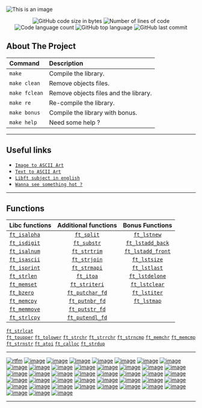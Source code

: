 

![This is an image](https://zupimages.net/up/22/37/84dg.png)

<p align="center">
	<img alt="GitHub code size in bytes" src="https://img.shields.io/github/languages/code-size/BennieBickles/Libft?color=blueviolet" />
	<img alt="Number of lines of code" src="https://img.shields.io/tokei/lines/github/BennieBickles/Libft?color=blueviolet" />
	<img alt="Code language count" src="https://img.shields.io/github/languages/count/BennieBickles/Libft?color=blue" />
	<img alt="GitHub top language" src="https://img.shields.io/github/languages/top/BennieBickles/Libft?color=blue" />
	<img alt="GitHub last commit" src="https://img.shields.io/github/last-commit/BennieBickles/Libft?color=brightgreen" />
</p>


<!-- ABOUT THE PROJECT -->
## About The Project

Command       |  Description
:-------------|:-------------
`make`        | Compile the library.
`make clean`  | Remove objects files.
`make fclean` | Remove objects files and the library.
`make re`     | Re-compile the library.
`make bonus`  | Compile the library with bonus.
`make help`   | Need some help ?
__________________________________________________________________

## Useful links

* [`Image to ASCII Art`](https://emojicombos.com/dot-art-generator)	
* [`Text to ASCII Art`](http://patorjk.com/software/taag/#p=display&f=Graffiti&t=Type%20Something%20)
* [`Libft subject in english`](https://github.com/Surfi89/42cursus/blob/main/Subject%20PDFs/00_libft_en.pdf)
* [`Wanna see something hot ?`](https://www.youtube.com/watch?v=dQw4w9WgXcQ) 

__________________________________________________________________

## Functions

Libc functions | Additional functions | Bonus Functions 
:----------- | :-----------: | :-----------: 
[`ft_isalpha`](srcs/ft_isalpha.c)	| [`ft_split`](srcs/ft_split.c)			| [`ft_lstnew`](srcs/ft_lstnew.c)
[`ft_isdigit`](srcs/ft_isdigit.c)	| [`ft_substr`](srcs/ft_substr.c)		| [`ft_lstadd_back`](srcs/ft_lstadd_back.c)
[`ft_isalnum`](srcs/ft_isalnum.c)	| [`ft_strtrim`](srcs/ft_strtrim.c)		| [`ft_lstadd_front`](srcs/ft_lstadd_front.c)
[`ft_isascii`](srcs/ft_isascii.c)	| [`ft_strjoin`](srcs/ft_strjoin.c)		| [`ft_lstsize`](srcs/ft_lstsize.c)
[`ft_isprint`](srcs/ft_isprint.c)	| [`ft_strmapi`](srcs/ft_strmapi.c)		| [`ft_lstlast`](srcs/ft_lstlast.c)
[`ft_strlen`](srcs/ft_strlen.c)		| [`ft_itoa`](srcs/ft_itoa.c)			| [`ft_lstdelone`](srcs/ft_lstdelone.c)
[`ft_memset`](srcs/ft_memset.c)		| [`ft_striteri`](srcs/ft_striteri.c)		| [`ft_lstclear`](srcs/ft_lstclear.c)
[`ft_bzero`](srcs/ft_bzero.c)		| [`ft_putchar_fd`](srcs/ft_putchar_fd.c)	| [`ft_lstiter`](srcs/ft_lstiter.c)
[`ft_memcpy`](srcs/ft_memcpy.c)		| [`ft_putnbr_fd`](srcs/ft_putnbr_fd.c)		| [`ft_lstmap`](srcs/ft_lstmap.c)
[`ft_memmove`](srcs/ft_memmove.c)	| [`ft_putstr_fd`](srcs/ft_putstr_fd.c)	
[`ft_strlcpy`](srcs/ft_strlcpy.c)	| [`ft_putendl_fd`](srcs/ft_putendl_fd.c)
[`ft_strlcat`](srcs/ft_strlcat.c)	 
[`ft_toupper`](srcs/ft_toupper.c) 
[`ft_tolower`](srcs/ft_tolower.c)
[`ft_strchr`](srcs/ft_strchr.c)
[`ft_strrchr`](srcs/ft_strrchr.c)
[`ft_strncmp`](srcs/ft_strncmp.c)
[`ft_memchr`](srcs/ft_memchr.c)
[`ft_memcmp`](srcs/ft_memcmp.c)
[`ft_strnstr`](srcs/ft_strnstr.c)
[`ft_atoi`](srcs/ft_atoi.c)
[`ft_calloc`](srcs/ft_calloc.c)
[`ft_strdup`](srcs/ft_strdup.c)

_____________________________________________________

[![rtfm](https://zupimages.net/up/22/37/cy9o.png)](https://www.youtube.com/watch?v=5p8wTOr8AbU) [![image](https://zupimages.net/up/22/37/ijv4.png)](https://linux.die.net/man/3/isalpha) [![image](https://zupimages.net/up/22/37/8vbf.png)](https://linux.die.net/man/3/isdigit)
[![image](https://zupimages.net/up/22/37/kqaz.png)](https://linux.die.net/man/3/isalnum) [![image](https://zupimages.net/up/22/37/ncnp.png)](https://linux.die.net/man/3/isascii)
[![image](https://zupimages.net/up/22/37/l6zu.png)](https://linux.die.net/man/3/isprint) [![image](https://zupimages.net/up/22/37/vu8y.png)](https://linux.die.net/man/3/strlen)
[![image](https://zupimages.net/up/22/37/y7m3.png)](https://linux.die.net/man/3/memset) [![image](https://zupimages.net/up/22/37/5z23.png)](https://linux.die.net/man/3/bzero)
[![image](https://zupimages.net/up/22/37/3sta.png)](https://linux.die.net/man/3/memcpy) [![image](https://zupimages.net/up/22/37/tqlc.png)](https://linux.die.net/man/3/memmove)
[![image](https://zupimages.net/up/22/37/szb0.png)](https://linux.die.net/man/3/strlcpy) [![image](https://zupimages.net/up/22/37/szb0.png)](https://linux.die.net/man/3/memcpy)
[![image](https://zupimages.net/up/22/37/v687.png)](https://linux.die.net/man/3/toupper) [![image](https://zupimages.net/up/22/37/fdhx.png)](https://linux.die.net/man/3/tolower)
[![image](https://zupimages.net/up/22/37/tqbw.png)](https://linux.die.net/man/3/strchr)    [![image](https://zupimages.net/up/22/37/44o7.png)](https://linux.die.net/man/3/strrchr)
[![image](https://zupimages.net/up/22/37/msnh.png)](https://linux.die.net/man/3/strcmp) [![image](https://zupimages.net/up/22/37/hqxu.png)](https://linux.die.net/man/3/memchr)
[![image](https://zupimages.net/up/22/37/mxu4.png)](https://linux.die.net/man/3/memcmp) [![image](https://zupimages.net/up/22/37/mzb6.png)](https://www.freebsd.org/cgi/man.cgi?query=strnstr&sektion=3)
[![image](https://zupimages.net/up/22/37/0nqo.png)](https://linux.die.net/man/3/atoi) [![image](https://zupimages.net/up/22/37/wecj.png)](https://linux.die.net/man/3/calloc)
[![image](https://zupimages.net/up/22/37/172j.png)](https://linux.die.net/man/3/strdup) [![image](https://zupimages.net/up/22/37/q9aa.png)](https://manpages.org/functionsubstr/3)
[![image](https://zupimages.net/up/22/37/jx52.png)](https://docs.oracle.com/cd/E19253-01/819-6958/gelrb/index.html) [![image](https://zupimages.net/up/22/37/nn5w.png)](https://man.cx/strltrim(3))
[![image](https://zupimages.net/up/22/37/1xwo.png)](https://h-deb.clg.qc.ca/Sujets/AuSecours/Fonction-split.html) [![image](https://zupimages.net/up/22/37/qatf.png)](https://www.mkssoftware.com/docs/man3/itoa.3.asp)
[![image](https://zupimages.net/up/22/37/0ioh.png)](https://velog.io/@jungjaedev/ftstrmapi) [![image](https://zupimages.net/up/22/37/rnz0.png)](https://github.com/Surfi89/42cursus/blob/main/Subject%20PDFs/00_libft_en.pdf)
[![image](https://zupimages.net/up/22/37/vaox.png)](https://www.geeksforgeeks.org/input-output-system-calls-c-create-open-close-read-write/) [![image](https://zupimages.net/up/22/37/re64.png)](https://www.geeksforgeeks.org/input-output-system-calls-c-create-open-close-read-write/)
[![image](https://zupimages.net/up/22/37/a56u.png)](https://www.geeksforgeeks.org/input-output-system-calls-c-create-open-close-read-write/) [![image](https://zupimages.net/up/22/37/1zxo.png)](https://github.com/Surfi89/42cursus/blob/main/Subject%20PDFs/00_libft_en.pdf)
[![image](https://zupimages.net/up/22/37/1emk.png)](https://github.com/Surfi89/42cursus/blob/main/Subject%20PDFs/00_libft_en.pdf) [![image](https://zupimages.net/up/22/37/011q.png)](https://github.com/Surfi89/42cursus/blob/main/Subject%20PDFs/00_libft_en.pdf)
[![image](https://zupimages.net/up/22/37/8o8k.png)](https://github.com/Surfi89/42cursus/blob/main/Subject%20PDFs/00_libft_en.pdf) [![image](https://zupimages.net/up/22/37/xc2y.png)](https://github.com/Surfi89/42cursus/blob/main/Subject%20PDFs/00_libft_en.pdf)
[![image](https://zupimages.net/up/22/37/kupe.png)](https://github.com/Surfi89/42cursus/blob/main/Subject%20PDFs/00_libft_en.pdf) [![image](https://zupimages.net/up/22/37/1xie.png)](https://github.com/Surfi89/42cursus/blob/main/Subject%20PDFs/00_libft_en.pdf)
[![image](https://zupimages.net/up/22/37/w3os.png)](https://github.com/Surfi89/42cursus/blob/main/Subject%20PDFs/00_libft_en.pdf) [![image](https://zupimages.net/up/22/37/mq35.png)](https://github.com/Surfi89/42cursus/blob/main/Subject%20PDFs/00_libft_en.pdf)
__________________________________________________________________
